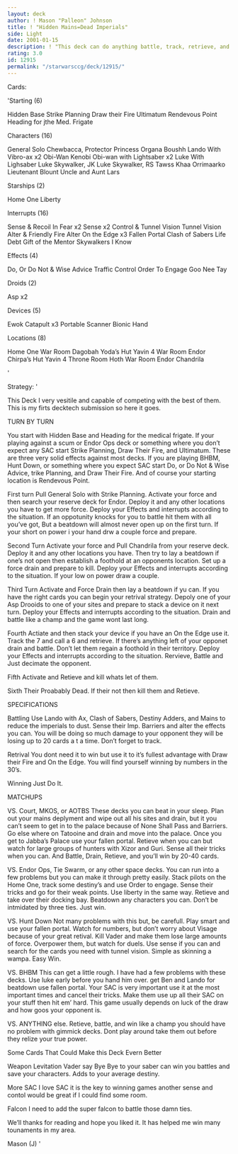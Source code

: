 ```yaml
---
layout: deck
author: ! Mason "Palleon" Johnson
title: ! "Hidden Mains=Dead Imperials"
side: Light
date: 2001-01-15
description: ! "This deck can do anything battle, track, retrieve, and win"
rating: 3.0
id: 12915
permalink: "/starwarsccg/deck/12915/"
---
```

Cards: 

'Starting (6)

Hidden Base
Strike Planning
Draw their Fire
Ultimatum
Rendevous Point
Heading for jthe Med. Frigate

Characters (16)

General Solo
Chewbacca, Protector
Princess Organa
Boushh
Lando With Vibro-ax x2
Obi-Wan Kenobi
Obi-wan with Lightsaber x2
Luke With Lighsaber
Luke Skywalker, JK
Luke Skywalker, RS
Tawss Khaa
Orrimaarko
Lieutenant Blount
Uncle and Aunt Lars

Starships (2)

Home One
Liberty

Interrupts (16)

Sense & Recoil In Fear x2
Sense x2
Control & Tunnel Vision
Tunnel Vision
Alter & Friendly Fire
Alter
On the Edge x3
Fallen Portal
Clash of Sabers
Life Debt
Gift of the Mentor
Skywalkers
I Know

Effects (4)

Do, Or Do Not & Wise Advice
Traffic Control
Order To Engage
Goo Nee Tay

Droids (2)

Asp x2

Devices (5)

Ewok Catapult x3
Portable Scanner
Bionic Hand

Locations (8)

Home One War Room
Dagobah Yoda’s Hut
Yavin 4 War Room
Endor Chirpa’s Hut
Yavin 4 Throne Room
Hoth War Room
Endor
Chandrila

'

Strategy: '

This Deck I very vesitile and capable of competing with the best of them. This is my firts decktech submission so here it goes.

TURN BY TURN

You start with Hidden Base and Heading for the medical frigate. If your playing against a scum or Endor Ops deck or something where you don’t expect any SAC start Strike Planning, Draw Their Fire, and Ultimatum. These are three very solid effects against most decks. If you are playing BHBM, Hunt Down, or something where you expect SAC start Do, or Do Not & Wise Advice, trike Planning, and Draw Their Fire. And of course your starting location is Rendevous Point.

First turn Pull General Solo with Strike Planning. Activate your force and then search your reserve deck for Endor. Deploy it and any other locations you have to get more force. Deploy your Effects and interrupts according to the situation. If an oppotunity knocks for you to battle hit them with all you’ve got, But a beatdown will almost never open up on the first turn. If your short on power i your hand drw a couple force and prepare.

Second Turn Activate your force and Pull Chandrila from your reserve deck. Deploy it and any other locations you have. Then try to lay a beatdown if one’s not open then establish a foothold at an opponents location. Set up a force drain and prepare to kill. Deploy your Effects and interrupts according to the situation. If your low on power draw a couple.

Third Turn Activate and Force Drain then lay a beatdown if yu can. If you have the right cards you can begin your retrival strategy. Depoly one of your Asp Drooids to one of your sites and prepare to stack a device on it next turn. Deploy your Effects and interrupts according to the situation. Drain and battle like a champ and the game wont last long.

Fourth Actiate and then stack your device if you have an On the Edge use it. Track the 7 and call a 6 and retrieve. If there’s anything left of your opponet drain and battle. Don’t let them regain a foothold in their territory. Deploy your Effects and interrupts according to the situation. Rervieve,  Battle and Just decimate the opponent.

Fifth Activate and Retieve and kill whats let of them.

Sixth Their Proabably Dead. If their not then kill them and Retieve.

SPECIFICATIONS

Battling Use Lando with Ax, Clash of Sabers, Destiny Adders, and Mains to reduce the imperials to dust. Sense their Imp. Barriers and alter the effects you can. You will be doing so much damage to your opponent they will be losing up to 20 cards a t a time. Don’t forget to track.

Retrival You dont need it to win but use it to it’s fullest advantage with Draw their Fire and On the Edge. You will find yourself winning by numbers in the 30’s.

Winning Just Do It.

MATCHUPS

VS. Court, MKOS, or AOTBS
These decks you can beat in your sleep.
Plan out your mains deplyment and wipe out all his sites and drain, but it you can’t seem to get in to the palace because of None Shall Pass and Barriers. Go else where on Tatooine and drain and move into the palace. Once you get to Jabba’s Palace use your fallen portal. Retieve when you can but watch for large groups of hunters with Xizor and Guri. Sense all their tricks when you can. And Battle, Drain, Retieve, and you’ll win by 20-40 cards.

VS. Endor Ops, Tie Swarm, or any other space decks. You can run into a few problems but you can make it through pretty easily. Stack pilots on the Home One, track some destiny’s and use Order to engage. Sense their tricks and go for their weak points. Use liberty in the same way. Retieve and take over their docking bay. Beatdown any characters you can. Don’t be intmidated by three ties. Just win.

VS. Hunt Down
Not many problems with this but, be carefull. Play smart and use your fallen portal. Watch for numbers, but don’t worry about Visage because of your great retival. Kill Vader and make them lose large amounts of force. Overpower them, but watch for duels. Use sense if you can and search for the cards you need with tunnel vision. Simple as skinning a wampa. Easy Win.

VS. BHBM
This can get a little rough. I have had a few problems with these decks. Use luke early before you hand him over. get Ben and Lando for beatdown use fallen portal. Your SAC is very important use it at the most important times and cancel their tricks. Make them use up all their SAC on your stuff then hit em’ hard. This game usually depends on luck of the draw and how goos your opponent is.

VS. ANYTHING else.
Retieve, battle, and win like a champ you should have no problem with gimmick decks. Dont play around take them out before they relize your true power.

Some Cards That Could Make this Deck Evern Better

Weapon Levitation Vader say Bye Bye to your saber can win you battles and save your characters. Adds to your average destiny.

More SAC I love SAC it is the key to winning games another sense and contol would be great if I could find some room.

Falcon I need to add the super falcon to battle those damn ties.

We’ll thanks for reading and hope you liked it. It has helped me win many tounaments in my area.

Mason (J)
'
